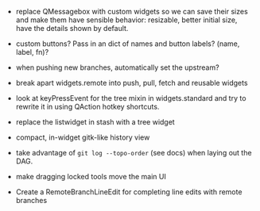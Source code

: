 - replace QMessagebox with custom widgets so we can save their sizes and
  make them have sensible behavior: resizable, better initial size,
  have the details shown by default.
- custom buttons?  Pass in an dict of names and button labels?
  (name, label, fn)?

- when pushing new branches, automatically set the upstream?
- break apart widgets.remote into push, pull, fetch and reusable widgets

- look at keyPressEvent for the tree mixin in widgets.standard and
  try to rewrite it in using QAction hotkey shortcuts.

- replace the listwidget in stash with a tree widget

- compact, in-widget gitk-like history view

- take advantage of `git log --topo-order` (see docs) when laying out the DAG.

- make dragging locked tools move the main UI

- Create a RemoteBranchLineEdit for completing line edits with remote branches
